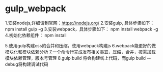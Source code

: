 # gulp_webpack
1.安装nodejs,详细请到官网：https://nodejs.org/
2.安装gulp, 具体步骤如下：
  npm install gulp -g
3.安装webpack，具体步骤如下：
  npm install webpack -g
4.初始化依赖组件：
  npm install

5.使用gulp构建css的合并和压缩，使用webpack构建js
6.webpack能更好的做模块化和模块依赖分析
7.一个命令行完成发布相关事宜，压缩，合并，按需加载模块依赖管理，版本号管理
8.gulp build 将会构建线上代码，而gulp build --debug将构建调试代码
